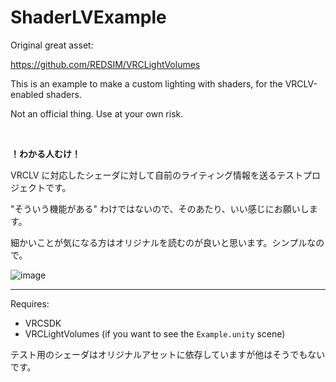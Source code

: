 # ShaderLVExample

Original great asset:

https://github.com/REDSIM/VRCLightVolumes

This is an example to make a custom lighting with shaders, for the VRCLV-enabled shaders.

Not an official thing. Use at your own risk.

&nbsp;

**！わかる人むけ！**

VRCLV に対応したシェーダに対して自前のライティング情報を送るテストプロジェクトです。

"そういう機能がある" わけではないので、そのあたり、いい感じにお願いします。

細かいことが気になる方はオリジナルを読むのが良いと思います。シンプルなので。


![image](https://github.com/user-attachments/assets/411ff636-5936-402f-86ee-fda28cce2ed3)

---

Requires:
- VRCSDK
- VRCLightVolumes (if you want to see the `Example.unity` scene)

テスト用のシェーダはオリジナルアセットに依存していますが他はそうでもないです。
